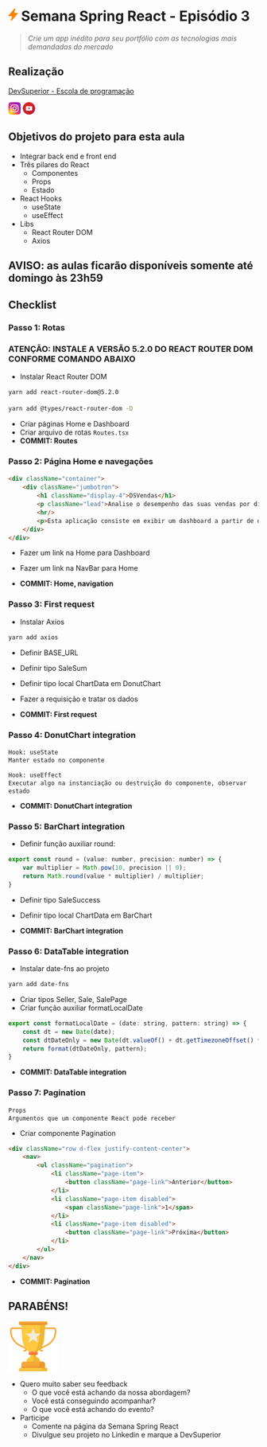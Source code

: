 # ![DevSuperior logo](https://raw.githubusercontent.com/devsuperior/bds-assets/main/ds/devsuperior-logo-small.png) Semana Spring React - Episódio 3
>  *Crie um app inédito para seu portfólio com as tecnologias mais demandadas do mercado*

## Realização
[DevSuperior - Escola de programação](https://devsuperior.com.br)

[![DevSuperior no Instagram](https://raw.githubusercontent.com/devsuperior/bds-assets/main/ds/ig-icon.png)](https://instagram.com/devsuperior.ig)
[![DevSuperior no Youtube](https://raw.githubusercontent.com/devsuperior/bds-assets/main/ds/yt-icon.png)](https://youtube.com/devsuperior)

## Objetivos do projeto para esta aula
- Integrar back end e front end
- Três pilares do React
  - Componentes
  - Props
  - Estado
- React Hooks
  - useState
  - useEffect
- Libs
  - React Router DOM
  - Axios

## AVISO: as aulas ficarão disponíveis somente até domingo às 23h59

## Checklist

### Passo 1: Rotas

### ATENÇÃO: INSTALE A VERSÃO 5.2.0 DO REACT ROUTER DOM CONFORME COMANDO ABAIXO

- Instalar React Router DOM
```bash
yarn add react-router-dom@5.2.0

yarn add @types/react-router-dom -D
```
- Criar páginas Home e Dashboard
- Criar arquivo de rotas `Routes.tsx`
- **COMMIT: Routes**

### Passo 2: Página Home e navegações

```html
<div className="container">
    <div className="jumbotron">
        <h1 className="display-4">DSVendas</h1>
        <p className="lead">Analise o desempenho das suas vendas por diferentes perspectivas</p>
        <hr/>
        <p>Esta aplicação consiste em exibir um dashboard a partir de dados fornecidos por um back end construído com Spring Boot.</p>
    </div>
</div>
```
- Fazer um link na Home para Dashboard
- Fazer um link na NavBar para Home

- **COMMIT: Home, navigation**

### Passo 3: First request

- Instalar Axios
```bash
yarn add axios
```
- Definir BASE_URL
- Definir tipo SaleSum
- Definir tipo local ChartData em DonutChart
- Fazer a requisição e tratar os dados

- **COMMIT: First request**

### Passo 4: DonutChart integration

```
Hook: useState
Manter estado no componente
```
```
Hook: useEffect
Executar algo na instanciação ou destruição do componente, observar estado
```

- **COMMIT: DonutChart integration**

### Passo 5: BarChart integration

- Definir função auxiliar round:
```javascript
export const round = (value: number, precision: number) => {
    var multiplier = Math.pow(10, precision || 0);
    return Math.round(value * multiplier) / multiplier;
}
```

- Definir tipo SaleSuccess
- Definir tipo local ChartData em BarChart

- **COMMIT: BarChart integration**

### Passo 6: DataTable integration

- Instalar date-fns ao projeto
```bash
yarn add date-fns
```
- Criar tipos Seller, Sale, SalePage
- Criar função auxiliar formatLocalDate
```javascript
export const formatLocalDate = (date: string, pattern: string) => {
    const dt = new Date(date);
    const dtDateOnly = new Date(dt.valueOf() + dt.getTimezoneOffset() * 60 * 1000);
    return format(dtDateOnly, pattern);
}
```

- **COMMIT: DataTable integration**

### Passo 7: Pagination

```
Props
Argumentos que um componente React pode receber
```

- Criar componente Pagination
```html
<div className="row d-flex justify-content-center">
    <nav>
        <ul className="pagination">
            <li className="page-item">
                <button className="page-link">Anterior</button>
            </li>
            <li className="page-item disabled">
                <span className="page-link">1</span>
            </li>
            <li className="page-item disabled">
                <button className="page-link">Próxima</button>
            </li>
        </ul>
    </nav>
</div>
```

- **COMMIT: Pagination**

## **PARABÉNS!**

![Parabéns!](https://raw.githubusercontent.com/devsuperior/bds-assets/main/img/trophy.png)

- Quero muito saber seu feedback
  - O que você está achando da nossa abordagem?
  - Você está conseguindo acompanhar?
  - O que você está achando do evento?
- Participe
  - Comente na página da Semana Spring React
  - Divulgue seu projeto no Linkedin e marque a DevSuperior

